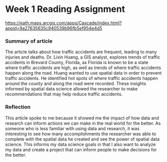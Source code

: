 # Week 1 Reading Assignment
https://eath.maps.arcgis.com/apps/Cascade/index.html?appid=9a27635635c940539b96fb5ef954e4d5

### Summary of article
The article talks about how traffic accidents are frequent, leading to many injuries and deaths. Dr. Lixin Huang, a GIS analyst, explores trends of traffic accidents in Brevard County, Florida, as Florida is known to be a state where traffic accidents are high, as well as trends of where traffic accidents happen along the road. Huang wanted to use spatial data in order to prevent traffic accidents. He identified hot spots of where traffic accidents happen around the county and along the road were recorded. These insights informed by spatial data science allowed the researcher to make recommendations that may help reduce traffic accidents. 

### Reflection
This article spoke to me because it showed me the impact of how data and research can inform actions we can make in the real world for the better. As someone who is less familiar with using data and research, it was interesting to see how many accomplishments the researcher was able to complete with the spatial data he created and see the power of spatial data science. This informs my data science goals in that I also want to analyze my data and create a project that can inform people to make decisions for the better. 
